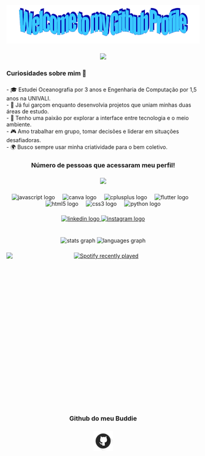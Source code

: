 <div align="center">
  <img height="100" src="welcome.png"  />
</div>

###

<div align="center">
  <img height="250" src="apresentacaoff.gif"  />
</div>

###

<h3 align="left">Curiosidades sobre mim 🚀</h3>

###

<p align="left">- 🎓 Estudei Oceanografia por 3 anos e Engenharia de Computação por 1,5 anos na UNIVALI.  <br>- 💼 Já fui garçom enquanto desenvolvia projetos que uniam minhas duas áreas de estudo.  <br>- 🌊 Tenho uma paixão por explorar a interface entre tecnologia e o meio ambiente.  <br>- 🎮 Amo trabalhar em grupo, tomar decisões e liderar em situações desafiadoras.  <br>- 🌍 Busco sempre usar minha criatividade para o bem coletivo.</p>

###

<h3 align="center">Número de pessoas que acessaram meu perfil!</h3>

###

<div align="center">
  <img src="https://profile-counter.glitch.me/RafaelSR44/count.svg?"  />
</div>

###

<div align="center">
  <img src="https://cdn.jsdelivr.net/gh/devicons/devicon/icons/javascript/javascript-original.svg" height="40" alt="javascript logo"  />
  <img width="12" />
  <img src="https://cdn.jsdelivr.net/gh/devicons/devicon/icons/canva/canva-original.svg" height="40" alt="canva logo"  />
  <img width="12" />
  <img src="https://cdn.jsdelivr.net/gh/devicons/devicon/icons/cplusplus/cplusplus-original.svg" height="40" alt="cplusplus logo"  />
  <img width="12" />
  <img src="https://cdn.jsdelivr.net/gh/devicons/devicon/icons/flutter/flutter-original.svg" height="40" alt="flutter logo"  />
  <img width="12" />
  <img src="https://cdn.jsdelivr.net/gh/devicons/devicon/icons/html5/html5-original.svg" height="40" alt="html5 logo"  />
  <img width="12" />
  <img src="https://cdn.jsdelivr.net/gh/devicons/devicon/icons/css3/css3-original.svg" height="40" alt="css3 logo"  />
  <img width="12" />
  <img src="https://cdn.jsdelivr.net/gh/devicons/devicon/icons/python/python-original.svg" height="40" alt="python logo"  />
</div>

###

<div align="center">
  <a href="https://www.linkedin.com/in/rafael-santana-rodrigues/" target="_blank">
    <img src="https://raw.githubusercontent.com/maurodesouza/profile-readme-generator/master/src/assets/icons/social/linkedin/default.svg" width="52" height="40" alt="linkedin logo"  />
  </a>
  <a href="https://www.instagram.com/rafael_sr44/" target="_blank">
    <img src="https://raw.githubusercontent.com/maurodesouza/profile-readme-generator/master/src/assets/icons/social/instagram/default.svg" width="52" height="40" alt="instagram logo"  />
  </a>
</div>

###

<br clear="both">

<div align="center">
  <img src="https://github-readme-stats.vercel.app/api?username=RafaelSR44&hide_title=false&hide_rank=false&show_icons=true&include_all_commits=true&count_private=true&disable_animations=false&theme=dracula&locale=en&hide_border=false" height="150" alt="stats graph"  />
  <img src="https://github-readme-stats.vercel.app/api/top-langs?username=RafaelSR44&locale=en&hide_title=false&layout=compact&card_width=320&langs_count=5&theme=dracula&hide_border=false" height="150" alt="languages graph"  />
</div>

###

<img align="left" height="400" src="https://www.icegif.com/wp-content/uploads/icegif-1622.gif"  />

###

<div align="center">
  <a href="https://open.spotify.com/user/22nuv3t7cebfczjl7vvbhhlea">
    <img src="https://spotify-recently-played-readme.vercel.app/api?user=22nuv3t7cebfczjl7vvbhhlea&count=5&unique=false" alt="Spotify recently played"  />
  </a>
</div>

###

<br clear="both">

<h3 align="center">Github do meu Buddie</h3>

###

<div align="center">
	<a href="https://github.com/AndreLobo1" target="_blank">
		<img src="gitHubIcon.png" width="52" height="52" alt="github logo" />
	</a>
</div>

